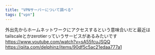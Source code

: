 ```yaml
---
title: "VPNサーバーについて調べる"
tags: ["vpn"]
---
```


外出先からホームネットワークにアクセスするという意味合いだと最近はtailscaleとかzerotierっていうサービスがあるみたいです
https://www.youtube.com/watch?v=sA55fcuJSQQ
https://qiita.com/delphinz/items/90df5c5ac21edaa777a1
